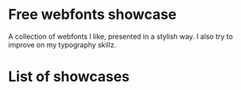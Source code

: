 # Free webfonts showcase

A collection of webfonts I like, presented in a stylish way. I also try to improve on my typography skillz.

# List of showcases
